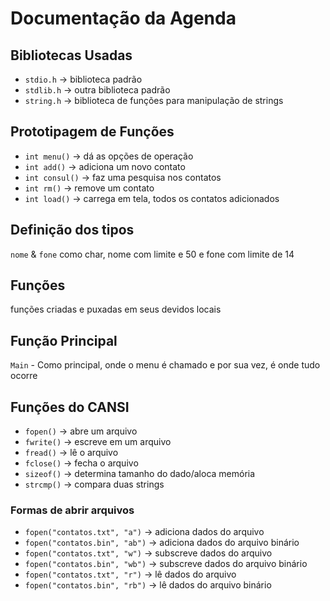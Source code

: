 # Documentação da Agenda

## Bibliotecas Usadas 

* `stdio.h` -> biblioteca padrão
* `stdlib.h` -> outra biblioteca padrão 
* `string.h` -> biblioteca de funções para manipulação de strings

## Prototipagem de Funções

* `int menu()` -> dá as opções de operação 
* `int add()` -> adiciona um novo contato
* `int consul()` -> faz uma pesquisa nos contatos
* `int rm()` -> remove um contato
* `int load()` -> carrega em tela, todos os contatos adicionados

## Definição dos tipos

`nome` & `fone` como char, nome com limite e 50 e fone com limite de 14

## Funções

funções criadas e puxadas em seus devidos locais

## Função Principal

`Main` - Como principal, onde o menu é chamado e por sua vez, é onde tudo ocorre

## Funções do CANSI

* `fopen()` -> abre um arquivo
* `fwrite()` -> escreve em um arquivo
* `fread()` -> lê o arquivo
* `fclose()` -> fecha o arquivo
* `sizeof()` -> determina tamanho do dado/aloca memória
* `strcmp()` -> compara duas strings

### Formas de abrir arquivos

* `fopen("contatos.txt", "a")` -> adiciona dados do arquivo
* `fopen("contatos.bin", "ab")` -> adiciona dados do arquivo binário
* `fopen("contatos.txt", "w")` -> subscreve dados do arquivo
* `fopen("contatos.bin", "wb")` -> subscreve dados do arquivo binário
* `fopen("contatos.txt", "r")` -> lê dados do arquivo
* `fopen("contatos.bin", "rb")` ->  lê dados do arquivo binário